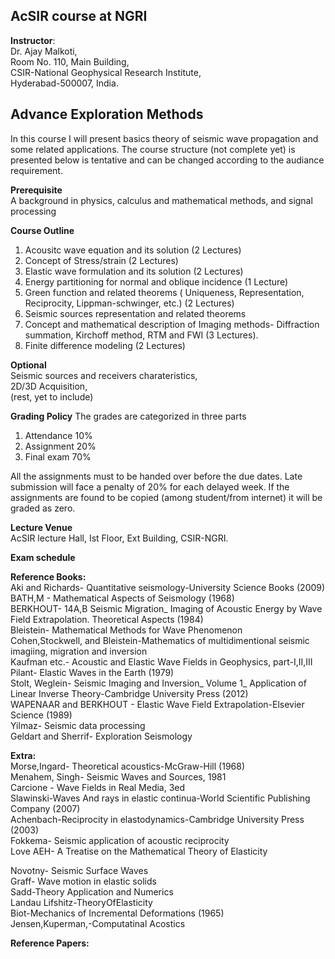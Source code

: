 ## AcSIR course at NGRI
**Instructor**:  
Dr. Ajay Malkoti,  
Room No. 110, Main Building,  
CSIR-National Geophysical Research Institute,    
Hyderabad-500007, India.


## Advance Exploration Methods  
In this course I will present basics theory of seismic wave propagation and some related applications. 
The course structure (not complete yet) is presented below is tentative and can be changed according to the audiance requirement. 

**Prerequisite**   
A background in physics, calculus and mathematical methods, and signal processing

**Course Outline**
1. Acousitc wave equation and its solution (2 Lectures)
2. Concept of Stress/strain (2 Lectures)  
3. Elastic wave formulation and its solution (2 Lectures)
5. Energy partitioning for normal and oblique incidence (1 Lecture)
6. Green function and related theorems  ( Uniqueness, Representation, Reciprocity, Lippman-schwinger, etc.) (2 Lectures)
8. Seismic sources representation and related theorems 
9. Concept and mathematical description of Imaging methods- Diffraction summation, Kirchoff method, RTM and FWI (3 Lectures). 
10. Finite difference modeling (2 Lectures)

**Optional**   
Seismic sources and receivers charateristics,   
2D/3D Acquisition,   
(rest, yet to include)


**Grading Policy** The grades are categorized in three parts
1. Attendance 10%
2. Assignment 20%   
3. Final exam 70% 

All the assignments must to be handed over before the due dates. Late submission will face a penalty of 20% for each delayed week. If the assignments are found to be copied (among student/from internet) it will be graded as zero.


**Lecture Venue**  
AcSIR lecture Hall, Ist Floor,
Ext Building, CSIR-NGRI.

**Exam schedule**  


**Reference Books:**  
Aki and  Richards- Quantitative seismology-University Science Books (2009)  
BATH,M - Mathematical Aspects of Seismology (1968)  
BERKHOUT- 14A,B Seismic Migration_ Imaging of Acoustic Energy by Wave Field Extrapolation. Theoretical Aspects (1984)  
Bleistein- Mathematical Methods for Wave Phenomenon  
Cohen,Stockwell, and Bleistein-Mathematics of multidimentional  seismic imagiing, migration and inversion  
Kaufman etc.- Acoustic and Elastic Wave Fields in Geophysics, part-I,II,III  
Pilant- Elastic Waves in the Earth (1979)  
Stolt, Weglein- Seismic Imaging and Inversion_ Volume 1_ Application of Linear Inverse Theory-Cambridge University Press (2012)  
WAPENAAR and BERKHOUT - Elastic Wave Field Extrapolation-Elsevier Science (1989)  
Yilmaz- Seismic data processing  
Geldart and Sherrif- Exploration Seismology  

**Extra:**  
Morse,Ingard- Theoretical acoustics-McGraw-Hill (1968)  
Menahem, Singh- Seismic Waves and Sources, 1981  
Carcione - Wave Fields in Real Media, 3ed  
Slawinski-Waves And rays in elastic continua-World Scientific Publishing Company (2007)  
Achenbach-Reciprocity in elastodynamics-Cambridge University Press (2003)  
Fokkema- Seismic application of acoustic reciprocity  
Love AEH- A Treatise on the Mathematical Theory of Elasticity  

Novotny- Seismic Surface Waves  
Graff- Wave motion in elastic solids  
Sadd-Theory Application and Numerics  
Landau Lifshitz-TheoryOfElasticity  
Biot-Mechanics of Incremental Deformations (1965)   
Jensen,Kuperman,-Computatinal Acostics

**Reference Papers:**


<!--- http://web.gps.caltech.edu/classes/ge193.old/ --->

